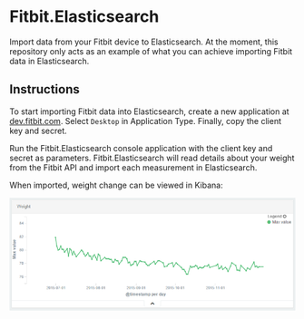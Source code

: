 # Fitbit.Elasticsearch
Import data from your Fitbit device to Elasticsearch. At the moment, this repository only acts as an example of what you can achieve importing Fitbit data in Elasticsearch.

## Instructions
To start importing Fitbit data into Elasticsearch, create a new application at [dev.fitbit.com](https://dev.fitbit.com). Select `Desktop` in Application Type. Finally, copy the client key and secret.

Run the Fitbit.Elasticsearch console application with the client key and secret as parameters. Fitbit.Elasticsearch will read details about your weight from the Fitbit API and import each measurement in Elasticsearch.

When imported, weight change can be viewed in Kibana:

![Kibana](kibana.png)
